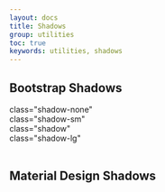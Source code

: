 ```yaml
---
layout: docs
title: Shadows
group: utilities
toc: true
keywords: utilities, shadows
---
```


## Bootstrap Shadows
<div class="row">
  <div class="d-flex flex-wrap mb-4">
    <div class="shadows shadow-none">class="shadow-none"</div>
    <div class="shadows shadow-sm">class="shadow-sm"</div>
    <div class="shadows shadow">class="shadow"</div>
    <div class="shadows shadow-lg">class="shadow-lg"</div>
  </div>
</div>

<br>

## Material Design Shadows
<div class="row">
  <div id="shadows-container" class="d-flex flex-wrap mb-4">
  </div>
</div>
